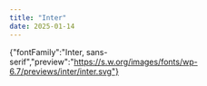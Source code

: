 ```yaml
---
title: "Inter"
date: 2025-01-14
---
```


{"fontFamily":"Inter, sans-serif","preview":"https://s.w.org/images/fonts/wp-6.7/previews/inter/inter.svg"}
